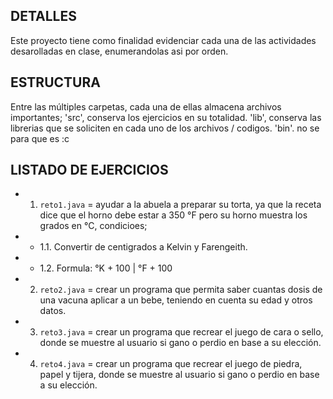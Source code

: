 ## DETALLES

Este proyecto tiene como finalidad evidenciar cada una de las actividades desarolladas en clase, enumerandolas asi por orden.

## ESTRUCTURA

Entre las múltiples carpetas, cada una de ellas almacena archivos importantes; 'src', conserva los ejercicios en su totalidad. 'lib', conserva las librerias que se soliciten en cada uno de los archivos / codigos. 'bin'. no se para que es :c

## LISTADO DE EJERCICIOS

- 1. `reto1.java` = ayudar a la abuela a preparar su torta, ya que la receta dice que el horno debe
estar a 350 °F pero su horno muestra los grados en °C, condicioes;
- - 1.1. Convertir de centigrados a Kelvin y Farengeith.
- - 1.2. Formula: °K + 100 | °F + 100
- 2. `reto2.java` = crear un programa que permita saber cuantas dosis de una vacuna aplicar a un bebe, teniendo en cuenta su edad y otros datos.
- 3. `reto3.java` = crear un programa que recrear el juego de cara o sello, donde se muestre al usuario si gano o perdio en base a su elección.
- 4. `reto4.java` = crear un programa que recrear el juego de piedra, papel y tijera, donde se muestre al usuario si gano o perdio en base a su elección.

